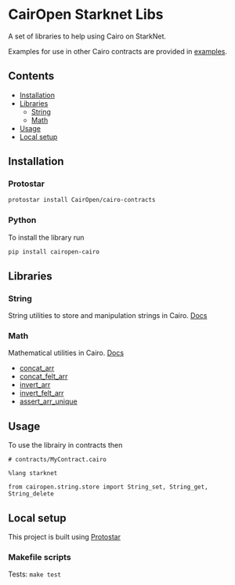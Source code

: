 # CairOpen Starknet Libs

A set of libraries to help using Cairo on StarkNet.

Examples for use in other Cairo contracts are provided in [examples](examples).

## Contents

- [Installation](#installation)
- [Libraries](#libraries)
  - [String](#string)
  - [Math](#math)
- [Usage](#usage)
- [Local setup](#local-setup)

## Installation

### Protostar

```bash
protostar install CairOpen/cairo-contracts
```

### Python

To install the library run

```bash
pip install cairopen-cairo
```

## Libraries

### String

String utilities to store and manipulation strings in Cairo. [Docs](src/cairopen/string/)

### Math

Mathematical utilities in Cairo. [Docs](src/cairopen/math/)

- [concat_arr](src/cairopen/math/README.md#concatenation-concat_arr)
- [concat_felt_arr](src/cairopen/math/README.md#felt-only-concatenation-concat_felt_arr)
- [invert_arr](src/cairopen/math/README.md#inversion-invert_arr)
- [invert_felt_arr](src/cairopen/math/README.md#felt-only-inversion-invert_felt_arr)
- [assert_arr_unique](src/cairopen/math/README.md#uniqueness-assert_arr_unique)

## Usage

To use the librairy in contracts then

```cairo
# contracts/MyContract.cairo

%lang starknet

from cairopen.string.store import String_set, String_get, String_delete
```

## Local setup

This project is built using [Protostar](https://docs.swmansion.com/protostar/)

### Makefile scripts

Tests: `make test`
